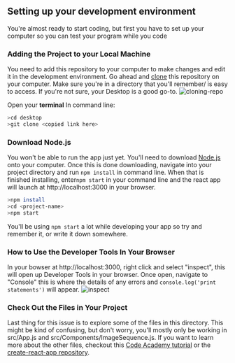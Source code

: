 ## Setting up your development environment
You're almost ready to start coding, but first you have to set up your computer so  you can test your program while you code
### Adding the Project to your Local Machine
You need to add this repository to your computer to make changes and edit it in the development environment. Go ahead and [clone](https://help.github.com/en/github/creating-cloning-and-archiving-repositories/cloning-a-repository) this repository on your computer. Make sure you're in a directory that you'll remember/ is easy to access. If you're not sure, your Desktop is a good go-to.
![cloning-repo](https://user-images.githubusercontent.com/45152371/86035053-800f5700-b9f0-11ea-9b7a-e2201286067b.GIF)


Open your **terminal**
In command line:
```sh
>cd desktop
>git clone <copied link here>
```
### Download Node.js
You won't be able to run the app just yet. You'll need to download [Node.js](https://nodejs.org/en/) onto your computer. Once this is done downloading, navigate into your project directory and run `npm install` in command line. When that is finished installing, enter`npm start` in your command line and the react app will launch at http://localhost:3000 in your browser.
```sh
>npm install
>cd <project-name>
>npm start
```
You'll be using `npm start` a lot while developing your app so try and remember it, or write it down somewhere.
### How to Use the Developer Tools In Your Browser
In your bowser at http://localhost:3000, right click and select "inspect", this will open up Developer Tools in your browser. Once open, navigate to "Console" this is where the details of any errors and `console.log('print statements')` will appear.
![inspect](https://user-images.githubusercontent.com/45152371/86036091-30318f80-b9f2-11ea-8aa3-e38ed8c19b87.gif)
### Check Out the Files in Your Project
Last thing for this issue is to explore some of the files in this directory. This might be kind of confusing, but don't worry, you'll mostly only be working in src/App.js and src/Components/ImageSequence.js. If you want to learn more about the other files, checkout this [Code Academy tutorial](https://www.codecademy.com/articles/react-setup-i) or the [create-react-app repository](https://github.com/facebook/create-react-app).
